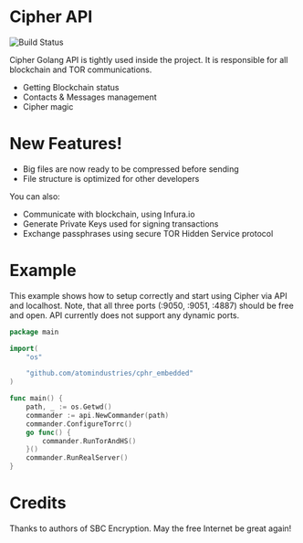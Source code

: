 # Cipher API

![Build Status](https://travis-ci.org/joemccann/dillinger.svg?branch=master)

Cipher Golang API is tightly used inside the project. It is responsible for all blockchain and TOR communications.

  - Getting Blockchain status
  - Contacts & Messages management
  - Cipher magic

# New Features!

  - Big files are now ready to be compressed before sending
  - File structure is optimized for other developers


You can also:

  - Communicate with blockchain, using Infura.io
  - Generate Private Keys used for signing transactions
  - Exchange passphrases using secure TOR Hidden Service protocol

# Example

This example shows how to setup correctly and start using Cipher via API and localhost.
Note, that all three ports (:9050, :9051, :4887) should be free and open.
API currently does not support any dynamic ports.

```go
package main

import(
	"os"

	"github.com/atomindustries/cphr_embedded"
)

func main() {
	path, _ := os.Getwd()
	commander := api.NewCommander(path)
	commander.ConfigureTorrc()
	go func() {
		commander.RunTorAndHS()
	}()
	commander.RunRealServer()
}
```

# Credits

Thanks to authors of SBC Encryption. May the free Internet be great again!